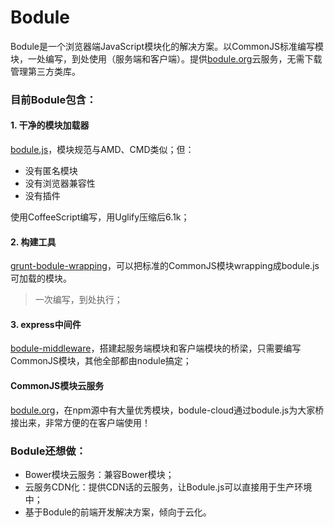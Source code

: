 Bodule
======

Bodule是一个浏览器端JavaScript模块化的解决方案。以CommonJS标准编写模块，一处编写，到处使用（服务端和客户端）。提供[bodule.org](http://bodule.org)云服务，无需下载管理第三方类库。

### 目前Bodule包含：

#### 1. 干净的模块加载器
[bodule.js](https://github.com/Bodule/bodule-engine)，模块规范与AMD、CMD类似；但：

- 没有匿名模块
- 没有浏览器兼容性
- 没有插件

使用CoffeeScript编写，用Uglify压缩后6.1k；

#### 2. 构建工具

[grunt-bodule-wrapping](https://github.com/Bodule/grunt-bodule-wrapping)，可以把标准的CommonJS模块wrapping成bodule.js可加载的模块。

> 一次编写，到处执行；

#### 3. express中间件

[bodule-middleware](https://github.com/island205/bodule-middleware)，搭建起服务端模块和客户端模块的桥梁，只需要编写CommonJS模块，其他全部都由nodule搞定；

#### CommonJS模块云服务

[bodule.org](http://bodule.org)，在npm源中有大量优秀模块，bodule-cloud通过bodule.js为大家桥接出来，非常方便的在客户端使用！

### Bodule还想做：

- Bower模块云服务：兼容Bower模块；
- 云服务CDN化：提供CDN话的云服务，让Bodule.js可以直接用于生产环境中；
- 基于Bodule的前端开发解决方案，倾向于云化。